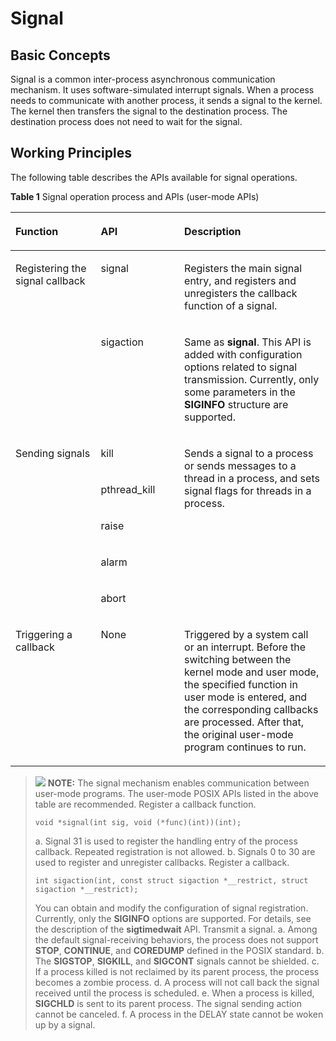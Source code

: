 # Signal


## Basic Concepts<a name="section172788254307"></a>

Signal is a common inter-process asynchronous communication mechanism. It uses software-simulated interrupt signals. When a process needs to communicate with another process, it sends a signal to the kernel. The kernel then transfers the signal to the destination process. The destination process does not need to wait for the signal.

## Working Principles<a name="section1249693812301"></a>

The following table describes the APIs available for signal operations.

**Table  1**  Signal operation process and APIs \(user-mode APIs\)

<a name="table1316220185211"></a>
<table><thead align="left"><tr id="row191622182021"><th class="cellrowborder" valign="top" width="27.09270927092709%" id="mcps1.2.4.1.1"><p id="p13162121815218"><a name="p13162121815218"></a><a name="p13162121815218"></a>Function</p>
</th>
<th class="cellrowborder" valign="top" width="26.49264926492649%" id="mcps1.2.4.1.2"><p id="p12162618623"><a name="p12162618623"></a><a name="p12162618623"></a>API</p>
</th>
<th class="cellrowborder" valign="top" width="46.41464146414641%" id="mcps1.2.4.1.3"><p id="p16162118427"><a name="p16162118427"></a><a name="p16162118427"></a>Description</p>
</th>
</tr>
</thead>
<tbody><tr id="row04981218910"><td class="cellrowborder" rowspan="2" valign="top" width="27.09270927092709%" headers="mcps1.2.4.1.1 "><p id="p6462616696"><a name="p6462616696"></a><a name="p6462616696"></a>Registering the signal callback</p>
</td>
<td class="cellrowborder" valign="top" width="26.49264926492649%" headers="mcps1.2.4.1.2 "><p id="p164931214913"><a name="p164931214913"></a><a name="p164931214913"></a>signal</p>
</td>
<td class="cellrowborder" valign="top" width="46.41464146414641%" headers="mcps1.2.4.1.3 "><p id="p8504121996"><a name="p8504121996"></a><a name="p8504121996"></a>Registers the main signal entry, and registers and unregisters the callback function of a signal.</p>
</td>
</tr>
<tr id="row5449183942119"><td class="cellrowborder" valign="top" headers="mcps1.2.4.1.1 "><p id="p5450153922110"><a name="p5450153922110"></a><a name="p5450153922110"></a>sigaction</p>
</td>
<td class="cellrowborder" valign="top" headers="mcps1.2.4.1.2 "><p id="p1945083962113"><a name="p1945083962113"></a><a name="p1945083962113"></a>Same as <strong id="b1076755712371"><a name="b1076755712371"></a><a name="b1076755712371"></a>signal</strong>. This API is added with configuration options related to signal transmission. Currently, only some parameters in the <strong id="b18458105019218"><a name="b18458105019218"></a><a name="b18458105019218"></a>SIGINFO</strong> structure are supported.</p>
</td>
</tr>
<tr id="row7162101814216"><td class="cellrowborder" rowspan="5" valign="top" width="27.09270927092709%" headers="mcps1.2.4.1.1 "><p id="p37331032985"><a name="p37331032985"></a><a name="p37331032985"></a>Sending signals</p>
</td>
<td class="cellrowborder" valign="top" width="26.49264926492649%" headers="mcps1.2.4.1.2 "><p id="p816311185217"><a name="p816311185217"></a><a name="p816311185217"></a>kill</p>
</td>
<td class="cellrowborder" rowspan="5" align="left" valign="top" width="46.41464146414641%" headers="mcps1.2.4.1.3 "><p id="p161632181721"><a name="p161632181721"></a><a name="p161632181721"></a>Sends a signal to a process or sends messages to a thread in a process, and sets signal flags for threads in a process.</p>
</td>
</tr>
<tr id="row129182420243"><td class="cellrowborder" valign="top" headers="mcps1.2.4.1.1 "><p id="p149191745248"><a name="p149191745248"></a><a name="p149191745248"></a>pthread_kill</p>
</td>
</tr>
<tr id="row1026214719240"><td class="cellrowborder" valign="top" headers="mcps1.2.4.1.1 "><p id="p1226313762411"><a name="p1226313762411"></a><a name="p1226313762411"></a>raise</p>
</td>
</tr>
<tr id="row05632094242"><td class="cellrowborder" valign="top" headers="mcps1.2.4.1.1 "><p id="p45643914245"><a name="p45643914245"></a><a name="p45643914245"></a>alarm</p>
</td>
</tr>
<tr id="row3241512122417"><td class="cellrowborder" valign="top" headers="mcps1.2.4.1.1 "><p id="p324211202414"><a name="p324211202414"></a><a name="p324211202414"></a>abort</p>
</td>
</tr>
<tr id="row101631818620"><td class="cellrowborder" valign="top" width="27.09270927092709%" headers="mcps1.2.4.1.1 "><p id="p146111936887"><a name="p146111936887"></a><a name="p146111936887"></a>Triggering a callback</p>
</td>
<td class="cellrowborder" valign="top" width="26.49264926492649%" headers="mcps1.2.4.1.2 "><p id="p71633181125"><a name="p71633181125"></a><a name="p71633181125"></a>None</p>
</td>
<td class="cellrowborder" valign="top" width="46.41464146414641%" headers="mcps1.2.4.1.3 "><p id="p1126941694213"><a name="p1126941694213"></a><a name="p1126941694213"></a>Triggered by a system call or an interrupt. Before the switching between the kernel mode and user mode, the specified function in user mode is entered, and the corresponding callbacks are processed. After that, the original user-mode program continues to run.</p>
</td>
</tr>
</tbody>
</table>

>![](../public_sys-resources/icon-note.gif) **NOTE:** 
>The signal mechanism enables communication between user-mode programs. The user-mode POSIX APIs listed in the above table are recommended.
>Register a callback function.
>```
>void *signal(int sig, void (*func)(int))(int);
>```
>a. Signal 31 is used to register the handling entry of the process callback. Repeated registration is not allowed.
>b. Signals 0 to 30 are used to register and unregister callbacks.
>Register a callback.
>```
>int sigaction(int, const struct sigaction *__restrict, struct sigaction *__restrict);
>```
>You can obtain and modify the configuration of signal registration. Currently, only the  **SIGINFO**  options are supported. For details, see the description of the  **sigtimedwait**  API.
>Transmit a signal.
>a. Among the default signal-receiving behaviors, the process does not support  **STOP**,  **CONTINUE**, and  **COREDUMP**  defined in the POSIX standard.
>b. The  **SIGSTOP**,  **SIGKILL**, and  **SIGCONT**  signals cannot be shielded.
>c. If a process killed is not reclaimed by its parent process, the process becomes a zombie process.
>d. A process will not call back the signal received until the process is scheduled.
>e. When a process is killed,  **SIGCHLD**  is sent to its parent process. The signal sending action cannot be canceled.
>f. A process in the DELAY state cannot be woken up by a signal.

